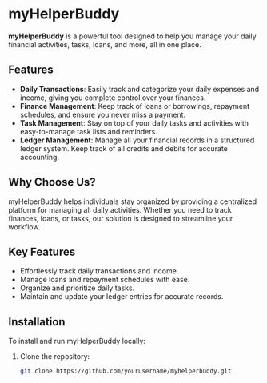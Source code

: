 # myHelperBuddy

**myHelperBuddy** is a powerful tool designed to help you manage your daily financial activities, tasks, loans, and more, all in one place.

## Features

- **Daily Transactions**: Easily track and categorize your daily expenses and income, giving you complete control over your finances.
- **Finance Management**: Keep track of loans or borrowings, repayment schedules, and ensure you never miss a payment.
- **Task Management**: Stay on top of your daily tasks and activities with easy-to-manage task lists and reminders.
- **Ledger Management**: Manage all your financial records in a structured ledger system. Keep track of all credits and debits for accurate accounting.

## Why Choose Us?

myHelperBuddy helps individuals stay organized by providing a centralized platform for managing all daily activities. Whether you need to track finances, loans, or tasks, our solution is designed to streamline your workflow.

## Key Features

- Effortlessly track daily transactions and income.
- Manage loans and repayment schedules with ease.
- Organize and prioritize daily tasks.
- Maintain and update your ledger entries for accurate records.

## Installation

To install and run myHelperBuddy locally:

1. Clone the repository:
   ```bash
   git clone https://github.com/yourusername/myhelperbuddy.git
